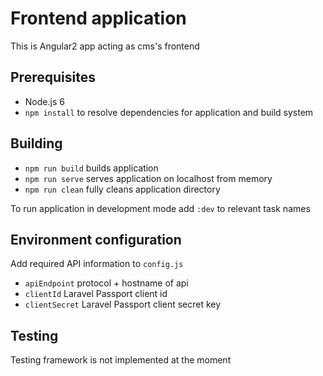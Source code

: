 # Frontend application
This is Angular2 app acting as cms's frontend

## Prerequisites
* Node.js 6
* `npm install` to resolve dependencies for application and build system

## Building
* `npm run build` builds application
* `npm run serve` serves application on localhost from memory
* `npm run clean` fully cleans application directory

To run application in development mode add `:dev` to relevant task names

## Environment configuration
Add required API information to `config.js`

* `apiEndpoint` protocol + hostname of api
* `clientId` Laravel Passport client id
* `clientSecret` Laravel Passport client secret key

## Testing
Testing framework is not implemented at the moment
